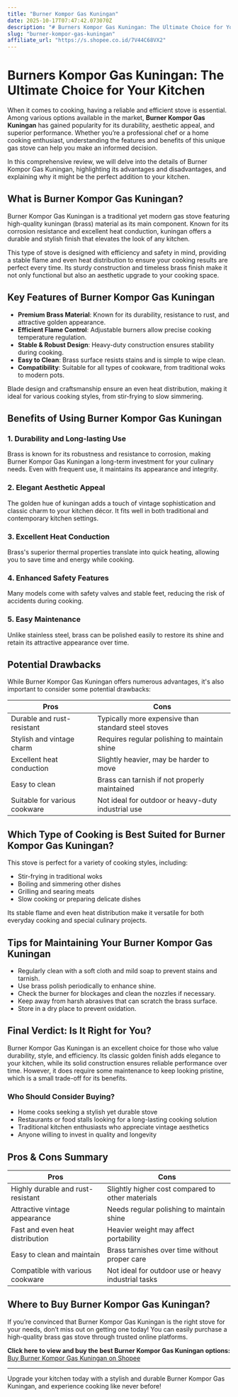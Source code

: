 ```yaml
---
title: "Burner Kompor Gas Kuningan"
date: 2025-10-17T07:47:42.073070Z
description: "# Burners Kompor Gas Kuningan: The Ultimate Choice for Your Kitchen..."
slug: "burner-kompor-gas-kuningan"
affiliate_url: "https://s.shopee.co.id/7V44C68VX2"
---
```

# Burners Kompor Gas Kuningan: The Ultimate Choice for Your Kitchen

When it comes to cooking, having a reliable and efficient stove is essential. Among various options available in the market, **Burner Kompor Gas Kuningan** has gained popularity for its durability, aesthetic appeal, and superior performance. Whether you’re a professional chef or a home cooking enthusiast, understanding the features and benefits of this unique gas stove can help you make an informed decision.

In this comprehensive review, we will delve into the details of Burner Kompor Gas Kuningan, highlighting its advantages and disadvantages, and explaining why it might be the perfect addition to your kitchen.

## What is Burner Kompor Gas Kuningan?

Burner Kompor Gas Kuningan is a traditional yet modern gas stove featuring high-quality kuningan (brass) material as its main component. Known for its corrosion resistance and excellent heat conduction, kuningan offers a durable and stylish finish that elevates the look of any kitchen.

This type of stove is designed with efficiency and safety in mind, providing a stable flame and even heat distribution to ensure your cooking results are perfect every time. Its sturdy construction and timeless brass finish make it not only functional but also an aesthetic upgrade to your cooking space.

## Key Features of Burner Kompor Gas Kuningan

- **Premium Brass Material**: Known for its durability, resistance to rust, and attractive golden appearance.
- **Efficient Flame Control**: Adjustable burners allow precise cooking temperature regulation.
- **Stable & Robust Design**: Heavy-duty construction ensures stability during cooking.
- **Easy to Clean**: Brass surface resists stains and is simple to wipe clean.
- **Compatibility**: Suitable for all types of cookware, from traditional woks to modern pots.

Blade design and craftsmanship ensure an even heat distribution, making it ideal for various cooking styles, from stir-frying to slow simmering.

## Benefits of Using Burner Kompor Gas Kuningan

### 1. Durability and Long-lasting Use
Brass is known for its robustness and resistance to corrosion, making Burner Kompor Gas Kuningan a long-term investment for your culinary needs. Even with frequent use, it maintains its appearance and integrity.

### 2. Elegant Aesthetic Appeal
The golden hue of kuningan adds a touch of vintage sophistication and classic charm to your kitchen décor. It fits well in both traditional and contemporary kitchen settings.

### 3. Excellent Heat Conduction
Brass's superior thermal properties translate into quick heating, allowing you to save time and energy while cooking.

### 4. Enhanced Safety Features
Many models come with safety valves and stable feet, reducing the risk of accidents during cooking.

### 5. Easy Maintenance
Unlike stainless steel, brass can be polished easily to restore its shine and retain its attractive appearance over time.

## Potential Drawbacks

While Burner Kompor Gas Kuningan offers numerous advantages, it's also important to consider some potential drawbacks:

| Pros | Cons |
|-------|-------|
| Durable and rust-resistant | Typically more expensive than standard steel stoves |
| Stylish and vintage charm | Requires regular polishing to maintain shine |
| Excellent heat conduction | Slightly heavier, may be harder to move |
| Easy to clean | Brass can tarnish if not properly maintained |
| Suitable for various cookware | Not ideal for outdoor or heavy-duty industrial use |

## Which Type of Cooking is Best Suited for Burner Kompor Gas Kuningan?

This stove is perfect for a variety of cooking styles, including:

- Stir-frying in traditional woks
- Boiling and simmering other dishes
- Grilling and searing meats
- Slow cooking or preparing delicate dishes

Its stable flame and even heat distribution make it versatile for both everyday cooking and special culinary projects.

## Tips for Maintaining Your Burner Kompor Gas Kuningan

- Regularly clean with a soft cloth and mild soap to prevent stains and tarnish.
- Use brass polish periodically to enhance shine.
- Check the burner for blockages and clean the nozzles if necessary.
- Keep away from harsh abrasives that can scratch the brass surface.
- Store in a dry place to prevent oxidation.

## Final Verdict: Is It Right for You?

Burner Kompor Gas Kuningan is an excellent choice for those who value durability, style, and efficiency. Its classic golden finish adds elegance to your kitchen, while its solid construction ensures reliable performance over time. However, it does require some maintenance to keep looking pristine, which is a small trade-off for its benefits.

### Who Should Consider Buying?

- Home cooks seeking a stylish yet durable stove
- Restaurants or food stalls looking for a long-lasting cooking solution
- Traditional kitchen enthusiasts who appreciate vintage aesthetics
- Anyone willing to invest in quality and longevity

## Pros & Cons Summary

| Pros | Cons |
|-------|-------|
| Highly durable and rust-resistant | Slightly higher cost compared to other materials |
| Attractive vintage appearance | Needs regular polishing to maintain shine |
| Fast and even heat distribution | Heavier weight may affect portability |
| Easy to clean and maintain | Brass tarnishes over time without proper care |
| Compatible with various cookware | Not ideal for outdoor use or heavy industrial tasks |

## Where to Buy Burner Kompor Gas Kuningan?

If you’re convinced that Burner Kompor Gas Kuningan is the right stove for your needs, don’t miss out on getting one today! You can easily purchase a high-quality brass gas stove through trusted online platforms. 

**Click here to view and buy the best Burner Kompor Gas Kuningan options:** [Buy Burner Kompor Gas Kuningan on Shopee](https://s.shopee.co.id/7V44C68VX2)

---

Upgrade your kitchen today with a stylish and durable Burner Kompor Gas Kuningan, and experience cooking like never before!